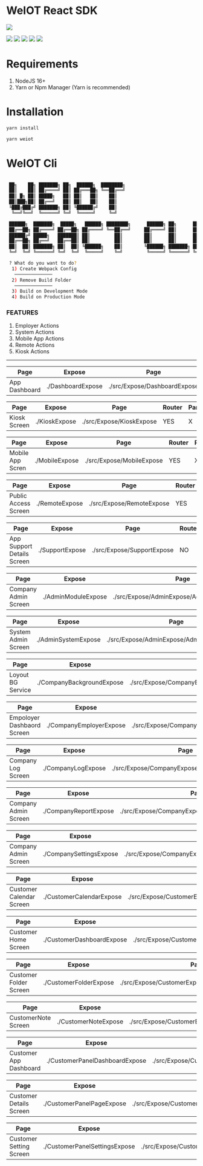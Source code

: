 # WeIOT React SDK


![](https://cdn.weiot.cloud//UP64a35f1ca4e40.png)

![](https://img.shields.io/github/stars/Weiot-Cloud/Microfrontend-Module-Kit.svg) ![](https://img.shields.io/github/forks/Weiot-Cloud/Microfrontend-Module-Kit.svg) ![](https://img.shields.io/github/tag/Weiot-Cloud/Microfrontend-Module-Kit.svg) ![](https://img.shields.io/github/release/Weiot-Cloud/Microfrontend-Module-Kit.svg) ![](https://img.shields.io/github/issues/Weiot-Cloud/Microfrontend-Module-Kit.svg)










 
# Requirements

1. NodeJS 16+
2. Yarn or Npm Manager (Yarn is recommended)

# Installation

```bash
yarn install
```

```bash
yarn weiot
```

# WeIOT Cli

```bash

 ██╗    ██╗ ███████╗ ██╗  ██████╗  ████████╗
 ██║    ██║ ██╔════╝ ██║ ██╔═══██╗ ╚══██╔══╝
 ██║ █╗ ██║ █████╗   ██║ ██║   ██║    ██║   
 ██║███╗██║ ██╔══╝   ██║ ██║   ██║    ██║   
 ╚███╔███╔╝ ███████╗ ██║ ╚██████╔╝    ██║   
  ╚══╝╚══╝  ╚══════╝ ╚═╝  ╚═════╝     ╚═╝   

 ██████╗  ███████╗  █████╗   ██████╗ ████████╗      ██████╗ ██╗      ██╗ ██╗
 ██╔══██╗ ██╔════╝ ██╔══██╗ ██╔════╝ ╚══██╔══╝     ██╔════╝ ██║      ██║ ██║
 ██████╔╝ █████╗   ███████║ ██║         ██║        ██║      ██║      ██║ ██║
 ██╔══██╗ ██╔══╝   ██╔══██║ ██║         ██║        ██║      ██║      ██║ ╚═╝
 ██║  ██║ ███████╗ ██║  ██║ ╚██████╗    ██║        ╚██████╗ ███████╗ ██║ ██╗
 ╚═╝  ╚═╝ ╚══════╝ ╚═╝  ╚═╝  ╚═════╝    ╚═╝         ╚═════╝ ╚══════╝ ╚═╝ ╚═╝

 ? What do you want to do? 
  1) Create Webpack Config
   ──────────────
  2) Remove Build Folder
   ──────────────
  3) Build on Development Mode
  4) Build on Production Mode
```

 
### FEATURES

1. Employer Actions
2. System Actions
3. Mobile App Actions
4. Remote Actions
5. Kiosk Actions

---

| Page          | Expose            | Page                         | Router | Parameters | Action |
| ------------- | ----------------- | ---------------------------- | ------ | ---------- | ------ |
| App Dashboard | ./DashboardExpose | ./src/Expose/DashboardExpose | YES    | NO         | X      |


| Page         | Expose        | Page                     | Router | Parameters | Action |
| ------------ | ------------- | ------------------------ | ------ | ---------- | ------ |
| Kiosk Screen | ./KioskExpose | ./src/Expose/KioskExpose | YES    | X          | X      |


| Page             | Expose         | Page                      | Router | Parameters | Action |
| ---------------- | -------------- | ------------------------- | ------ | ---------- | ------ |
| Mobile App Scren | ./MobileExpose | ./src/Expose/MobileExpose | YES    | X          | X      |


| Page                 | Expose         | Page                      | Router | Parameters | Action |
| -------------------- | -------------- | ------------------------- | ------ | ---------- | ------ |
| Public Access Screen | ./RemoteExpose | ./src/Expose/RemoteExpose | YES    | X          | X      |


| Page                       | Expose          | Page                       | Router | Parameters | Action |
| -------------------------- | --------------- | -------------------------- | ------ | ---------- | ------ |
| App Support Details Screen | ./SupportExpose | ./src/Expose/SupportExpose | NO     | X          | X      |


| Page                 | Expose              | Page                                       | Router | Parameters | Action |
| -------------------- | ------------------- | ------------------------------------------ | ------ | ---------- | ------ |
| Company Admin Screen | ./AdminModuleExpose | ./src/Expose/AdminExpose/AdminModuleExpose | YES    | X          | X      |


| Page                | Expose              | Page                                       | Router | Parameters | Action |
| ------------------- | ------------------- | ------------------------------------------ | ------ | ---------- | ------ |
| System Admin Screen | ./AdminSystemExpose | ./src/Expose/AdminExpose/AdminSystemExpose | YES    | X          | X      |


| Page              | Expose                    | Page                                               | Router | Parameters | Action |
| ----------------- | ------------------------- | -------------------------------------------------- | ------ | ---------- | ------ |
| Loyout BG Service | ./CompanyBackgroundExpose | ./src/Expose/CompanyExpose/CompanyBackgroundExpose | NO     | NO         | X      |

| Page                       | Expose                  | Page                                             | Router | Parameters | Action |
| -------------------------- | ----------------------- | ------------------------------------------------ | ------ | ---------- | ------ |
| Empoloyer Dashbaord Screen | ./CompanyEmployerExpose | ./src/Expose/CompanyExpose/CompanyEmployerExpose | NO     | X          | X      |

| Page               | Expose             | Page                                        | Router | Parameters | Action |
| ------------------ | ------------------ | ------------------------------------------- | ------ | ---------- | ------ |
| Company Log Screen | ./CompanyLogExpose | ./src/Expose/CompanyExpose/CompanyLogExpose | NO     | NO         | X      |

| Page                 | Expose                | Page                                           | Router | Parameters | Action |
| -------------------- | --------------------- | ---------------------------------------------- | ------ | ---------- | ------ |
| Company Admin Screen | ./CompanyReportExpose | ./src/Expose/CompanyExpose/CompanyReportExpose | NO     | NO         | X      |

| Page                 | Expose                  | Page                                             | Router | Parameters | Action |
| -------------------- | ----------------------- | ------------------------------------------------ | ------ | ---------- | ------ |
| Company Admin Screen | ./CompanySettingsExpose | ./src/Expose/CompanyExpose/CompanySettingsExpose | YES    | NO         | X      |

| Page                     | Expose                   | Page                                               | Router | Parameters | Action |
| ------------------------ | ------------------------ | -------------------------------------------------- | ------ | ---------- | ------ |
| Customer Calendar Screen | ./CustomerCalendarExpose | ./src/Expose/CustomerExpose/CustomerCalendarExpose | NO     | YES        | NO     |

| Page                 | Expose                    | Page                                                | Router | Parameters | Action |
| -------------------- | ------------------------- | --------------------------------------------------- | ------ | ---------- | ------ |
| Customer Home Screen | ./CustomerDashboardExpose | ./src/Expose/CustomerExpose/CustomerDashboardExpose | NO     | NO         | X      |

| Page                   | Expose                 | Page                                             | Router | Parameters | Action |
| ---------------------- | ---------------------- | ------------------------------------------------ | ------ | ---------- | ------ |
| Customer Folder Screen | ./CustomerFolderExpose | ./src/Expose/CustomerExpose/CustomerFolderExpose | YES    | NO         | X      |

| Page                | Expose               | Page                                           | Router | Parameters | Action |
| ------------------- | -------------------- | ---------------------------------------------- | ------ | ---------- | ------ |
| CustomerNote Screen | ./CustomerNoteExpose | ./src/Expose/CustomerExpose/CustomerNoteExpose | YES    | NO         | X      |

| Page                   | Expose                         | Page                                                                         | Router | Parameters | Action |
| ---------------------- | ------------------------------ | ---------------------------------------------------------------------------- | ------ | ---------- | ------ |
| Customer App Dashboard | ./CustomerPanelDashboardExpose | ./src/Expose/CustomerExpose/CustomerPanelExpose/CustomerPanelDashboardExpose | YES    | NO         | X |

| Page                    | Expose                    | Page                                                                    | Router | Parameters | Action |
| ----------------------- | ------------------------- | ----------------------------------------------------------------------- | ------ | ---------- | ------ |
| Customer Details Screen | ./CustomerPanelPageExpose | ./src/Expose/CustomerExpose/CustomerPanelExpose/CustomerPanelPageExpose | YES    | NO         | X      |

| Page                    | Expose                        | Page                                                                        | Router | Parameters | Action |
| ----------------------- | ----------------------------- | --------------------------------------------------------------------------- | ------ | ---------- | ------ |
| Customer Setting Screen | ./CustomerPanelSettingsExpose | ./src/Expose/CustomerExpose/CustomerPanelExpose/CustomerPanelSettingsExpose | YES    | NO         | X      |
